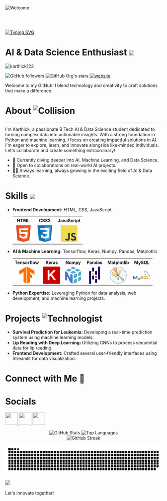 <a>
<img src="https://raw.githubusercontent.com/sagar-viradiya/sagar-viradiya/master/resources/banner.png" alt="Welcome">

<br><br>

<a href="https://git.io/typing-svg"><img src="https://readme-typing-svg.herokuapp.com?font=Book+Antiqua&size=30&pause=1000&color=FF6347&repeat=false&width=435&lines=Hello%2C+I'm+Karthick+%F0%9F%91%8B%F0%9F%8F%BC!" alt="Typing SVG" /></a>

# AI & Data Science Enthusiast <img src="https://user-images.githubusercontent.com/74038190/216122003-1c7d9078-357a-47f5-81c7-1c4f2552e143.png" width="30px" />
<p align="left"> <img src="https://komarev.com/ghpvc/?username=karthick123&label=Profile%20views&color=0e75b6&style=flat" alt="karthick123" /> </p>

![GitHub followers](https://img.shields.io/github/followers/karthick123?style=social)
![GitHub Org's stars](https://img.shields.io/github/stars/karthick123?style=social)
[![website](https://img.shields.io/badge/Portfolio-KARTHICK-brightgreen)](https://karthick123.github.io/)

Welcome to my GitHub! I blend technology and creativity to craft solutions that make a difference.

# About <img src="https://raw.githubusercontent.com/Tarikul-Islam-Anik/Animated-Fluent-Emojis/master/Emojis/Smilies/Collision.png" alt="Collision" width="30" height="30" />

---

I'm Karthick, a passionate B.Tech AI & Data Science student dedicated to turning complex data into actionable insights. With a strong foundation in Python and machine learning, I focus on creating impactful solutions in AI. I'm eager to explore, learn, and innovate alongside like-minded individuals. Let's collaborate and create something extraordinary!

- 🌱 Currently diving deeper into AI, Machine Learning, and Data Science.
- 💼 Open to collaborations on real-world AI projects.
- 🧑‍🎓 Always learning, always growing in the exciting field of AI & Data Science.

# Skills <img src='https://user-images.githubusercontent.com/74038190/206662607-d9e7591e-bbf9-42f9-9386-29efc927bc16.gif' width="30px">

- **Frontend Development:** HTML, CSS, JavaScript
  <table style="width: 100%; table-layout: fixed;">
    <tr align="center">
      <th>HTML</th>
      <th>CSS3</th>
      <th>JavaScript</th>
    </tr>
    <tr align="center">
      <td><img src="https://github.com/devicons/devicon/blob/master/icons/html5/html5-original.svg" title="HTML" alt="HTML" height="55" width="55";/></td>
      <td><img src="https://github.com/devicons/devicon/blob/master/icons/css3/css3-original.svg" title="CSS" alt="CSS" height="55" width="55";/></td>
      <td><img src="https://github.com/devicons/devicon/blob/master/icons/javascript/javascript-original.svg" title="JavaScript" alt="JavaScript" height="55" width="55";/></td>
    </tr>
  </table>

- **AI & Machine Learning:** Tensorflow, Keras, Numpy, Pandas, Matplotlib
  <table style="width: 100%; table-layout: fixed;">
    <tr align="center">
      <th>Tensorflow</th>
      <th>Keras</th>
      <th>Numpy</th>
      <th>Pandas</th>
      <th>Matplotlib</th>
      <th>MySQL</th>
    </tr>
    <tr align="center">
      <td><img src="https://github.com/devicons/devicon/blob/master/icons/tensorflow/tensorflow-original.svg" title="Tensorflow" alt="Tensorflow" width="55" height="55"/></td>
      <td><img src="https://github.com/devicons/devicon/blob/master/icons/keras/keras-original.svg" title="Keras" alt="Keras" width="55" height="55"/></td>
      <td><img src="https://github.com/devicons/devicon/blob/master/icons/numpy/numpy-original.svg" title="Numpy" alt="Numpy" width="55" height="55"/></td>
      <td><img src="https://github.com/devicons/devicon/blob/master/icons/pandas/pandas-original.svg" title="Pandas" alt="Pandas" width="55" height="55"/></td>
      <td><img src="https://github.com/devicons/devicon/blob/master/icons/matplotlib/matplotlib-original.svg" title="Matplotlib" alt="Matplotlib" width="55" height="55"/></td>
      <td><img src="https://github.com/devicons/devicon/blob/master/icons/mysql/mysql-original-wordmark.svg" title="MySQL" alt="MySQL" width="55" height="55"/></td>
    </tr>
  </table>

- **Python Expertise:** Leveraging Python for data analysis, web development, and machine learning projects.

# Projects <img src="https://raw.githubusercontent.com/Tarikul-Islam-Anik/Animated-Fluent-Emojis/master/Emojis/People/Technologist.png" alt="Technologist" width="30" height="30" />

- **Survival Prediction for Leukemia:** Developing a real-time prediction system using machine learning models.
- **Lip Reading with Deep Learning:** Utilizing CNNs to process sequential data for lip reading.
- **Frontend Development:** Crafted several user-friendly interfaces using Streamlit for data visualization.

# Connect with Me 👋

# Socials

<p align="left">
<a href="https://www.linkedin.com/in/Karthick J/"><img
      height="40"
      width="40"
      src="https://user-images.githubusercontent.com/74038190/235294012-0a55e343-37ad-4b0f-924f-c8431d9d2483.gif" />
      </a>
<a href="https://www.instagram.com/karthick___J?igsh=MWtxc2N4a3l3bTlrcw=="><img
      height="40"
      width="40"
      src="https://user-images.githubusercontent.com/74038190/235294013-a33e5c43-a01c-43f6-b44d-a406d8b4ab75.gif" />
      </a>
<a href="https://wa.me/+919361124817"><img
      height="40"
      width="40"
      src="https://user-images.githubusercontent.com/74038190/235294019-40007353-6219-4ec5-b661-b3c35136dd0b.gif" />
      </a>

</p>

<p align="center">
  <img width="400" height="200" src="https://github-stats-alpha.vercel.app/api?username=karthickJ0" alt="GitHub Stats">
  <img width="300" height="200" src="https://github-readme-stats.vercel.app/api/top-langs/?username=karthickJ0&layout=compact" alt="Top Languages"><br>
  <img width="400" height="200" src="https://github-readme-streak-stats.herokuapp.com/?user=karthickJ0&" alt="GitHub Streak"><br>
</p>
<picture align="Center">
  <source
    media="(prefers-color-scheme: dark)"
    srcset="https://raw.githubusercontent.com/platane/snk/output/github-contribution-grid-snake-dark.svg"
  />
  <img
    alt="github contribution grid snake animation"
    src="https://raw.githubusercontent.com/platane/snk/output/github-contribution-grid-snake.svg"
  />
</picture>

<img src="https://github.com/Anmol-Baranwal/Cool-GIFs-For-GitHub/assets/74038190/80728820-e06b-4f96-9c9e-9df46f0cc0a5">

Let's innovate together!


